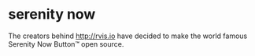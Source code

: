 serenity now
========

The creators behind http://rvis.io have decided to make the world famous Serenity Now Button™ open source.  
